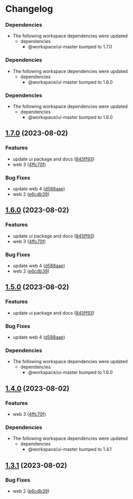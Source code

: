 # Changelog

### Dependencies

* The following workspace dependencies were updated
  * dependencies
    * @workspace/ui-master bumped to 1.7.0

### Dependencies

* The following workspace dependencies were updated
  * dependencies
    * @workspace/ui-master bumped to 1.8.0

### Dependencies

* The following workspace dependencies were updated
  * dependencies
    * @workspace/ui-master bumped to 1.8.0

## [1.7.0](https://github.com/alojzy231/release-please-playground/compare/web-v1.6.1...web-v1.7.0) (2023-08-02)


### Features

* update ui package and docs ([845ff93](https://github.com/alojzy231/release-please-playground/commit/845ff930b0dd54f49463a2832a52f77b4ccbd55c))
* web 3 ([4ffc70f](https://github.com/alojzy231/release-please-playground/commit/4ffc70f60cd6d5dd90bc18fb8172f3ea06530aea))


### Bug Fixes

* update web 4 ([d588aae](https://github.com/alojzy231/release-please-playground/commit/d588aaed552f669e83a98a0598ef4b603c31f7e4))
* web 2 ([e6cdb39](https://github.com/alojzy231/release-please-playground/commit/e6cdb39615fe99b01a3aee37771387e38cf49ad8))

## [1.6.0](https://github.com/alojzy231/release-please-playground/compare/web-v1.5.1...web-v1.6.0) (2023-08-02)


### Features

* update ui package and docs ([845ff93](https://github.com/alojzy231/release-please-playground/commit/845ff930b0dd54f49463a2832a52f77b4ccbd55c))
* web 3 ([4ffc70f](https://github.com/alojzy231/release-please-playground/commit/4ffc70f60cd6d5dd90bc18fb8172f3ea06530aea))


### Bug Fixes

* update web 4 ([d588aae](https://github.com/alojzy231/release-please-playground/commit/d588aaed552f669e83a98a0598ef4b603c31f7e4))
* web 2 ([e6cdb39](https://github.com/alojzy231/release-please-playground/commit/e6cdb39615fe99b01a3aee37771387e38cf49ad8))

## [1.5.0](https://github.com/alojzy231/release-please-playground/compare/web-v1.4.0...web-v1.5.0) (2023-08-02)


### Features

* update ui package and docs ([845ff93](https://github.com/alojzy231/release-please-playground/commit/845ff930b0dd54f49463a2832a52f77b4ccbd55c))


### Bug Fixes

* update web 4 ([d588aae](https://github.com/alojzy231/release-please-playground/commit/d588aaed552f669e83a98a0598ef4b603c31f7e4))


### Dependencies

* The following workspace dependencies were updated
  * dependencies
    * @workspace/ui-master bumped to 1.6.0

## [1.4.0](https://github.com/alojzy231/release-please-playground/compare/web-v1.3.1...web-v1.4.0) (2023-08-02)


### Features

* web 3 ([4ffc70f](https://github.com/alojzy231/release-please-playground/commit/4ffc70f60cd6d5dd90bc18fb8172f3ea06530aea))


### Dependencies

* The following workspace dependencies were updated
  * dependencies
    * @workspace/ui-master bumped to 1.4.1

## [1.3.1](https://github.com/alojzy231/release-please-playground/compare/web-v1.3.0...web-v1.3.1) (2023-08-02)


### Bug Fixes

* web 2 ([e6cdb39](https://github.com/alojzy231/release-please-playground/commit/e6cdb39615fe99b01a3aee37771387e38cf49ad8))
